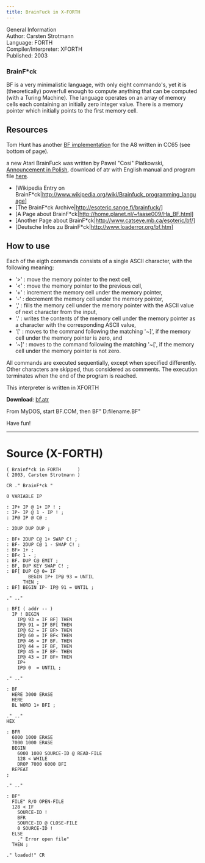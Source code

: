 ```yaml
---
title: BrainFuck in X-FORTH
---
```

General Information   
Author: 	Carsten Strotmann   
Language: 	FORTH   
Compiler/Interpreter: 	XFORTH   
Published: 	2003   
  
### BrainF*ck  
  
BF is a very minimalistic language, with only eight commando's, yet it is (theoretically) powerfull enough to compute anything that can be computed (with a Turing Machine). The language operates on an array of memory cells each containing an initially zero integer value. There is a memory pointer which initially points to the first memory cell.  
  
## Resources  
  
Tom Hunt has another [BF implementation](http://cth.dtdns.net/mouse/) for the A8 written in CC65 (see bottom of page).  
  
a new Atari BrainFuck was written by Pawel "Cosi" Piatkowski, [Announcement in Polish](http://atarionline.pl/v01/index.phtml?subaction=showfull&id=1216645285&archive=&start_from=&ucat=1&ct=nowinki), download of atr with English manual and program file [here](http://atarionline.pl/v01/index.phtml?ct=utils&sub=4.+Programowanie&tg=Brainfuck#Brainfuck).  
  
  
- [Wikipedia Entry on BrainF*ck|http://www.wikipedia.org/wiki/Brainfuck_programming_language]  
- [The BrainF*ck Archive|http://esoteric.sange.fi/brainfuck/]  
- [A Page about BrainF*ck|http://home.planet.nl/~faase009/Ha_BF.html]  
- [Another Page about BrainF*ck|http://www.catseye.mb.ca/esoteric/bf/]  
- [Deutsche Infos zu BrainF*ck|http://www.loaderror.org/bf.htm]  
  
## How to use  
Each of the eigth commands consists of a single ASCII character, with the following meaning:  
  
- '>' : move the memory pointer to the next cell,  
- '<' : move the memory pointer to the previous cell,  
- '+' : increment the memory cell under the memory pointer,  
- '-' : decrement the memory cell under the memory pointer,  
- ',' : fills the memory cell under the memory pointer with the ASCII value of next character from the input,  
- '.' : writes the contents of the memory cell under the memory pointer as a character with the corresponding ASCII value,  
- '\[' : moves to the command following the matching '~\]', if the memory cell under the memory pointer is zero, and  
- '~]' : moves to the command following the matching '~[', if the memory cell under the memory pointer is not zero.  
  
All commands are executed sequentially, except when specified differently. Other characters are skipped, thus considered as comments. The execution terminates when the end of the program is reached.  
  
This interpreter is written in XFORTH  
  
__Download__: [bf.atr](attachments/bf.atr)  
  
From MyDOS, start BF.COM, then BF" D:filename.BF"  
  
Have fun!  
  
---
  
# Source (X-FORTH)  
  
```
( Brainf*ck in FORTH      )
( 2003, Carsten Strotmann )

CR ." BrainF*ck "

0 VARIABLE IP

: IP+ IP @ 1+ IP ! ;
: IP- IP @ 1 - IP ! ;
: IP@ IP @ C@ ;

: 2DUP DUP DUP ;

: BF+ 2DUP C@ 1+ SWAP C! ;
: BF- 2DUP C@ 1 - SWAP C! ;
: BF> 1+ ;
: BF< 1 - ;
: BF. DUP C@ EMIT ;
: BF, DUP KEY SWAP C! ;
: BF[ DUP C@ 0= IF
        BEGIN IP+ IP@ 93 = UNTIL
      THEN ;
: BF] BEGIN IP- IP@ 91 = UNTIL ;

." .." 

: BFI ( addr -- )
  IP ! BEGIN
    IP@ 93 = IF BF] THEN
    IP@ 91 = IF BF[ THEN
    IP@ 62 = IF BF> THEN
    IP@ 60 = IF BF< THEN
    IP@ 46 = IF BF. THEN
    IP@ 44 = IF BF, THEN
    IP@ 45 = IF BF- THEN
    IP@ 43 = IF BF+ THEN
    IP+
    IP@ 0  = UNTIL ;

." .."

: BF 
  HERE 3000 ERASE 
  HERE 
  BL WORD 1+ BFI ;

." .."
HEX

: BFR
  6000 1000 ERASE
  7000 1000 ERASE
  BEGIN 
    6000 1000 SOURCE-ID @ READ-FILE
    128 < WHILE
    DROP 7000 6000 BFI
  REPEAT
;

." .."

: BF"
  FILE" R/O OPEN-FILE
  128 < IF
    SOURCE-ID !
    BFR
    SOURCE-ID @ CLOSE-FILE
    0 SOURCE-ID !
  ELSE
    ." Error open file"
  THEN ;

." loaded!" CR
```
  
